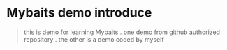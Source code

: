 # Mybaits demo introduce 
> this is demo for learning Mybaits . one demo from github authorized repository . the other is a demo coded by myself 



